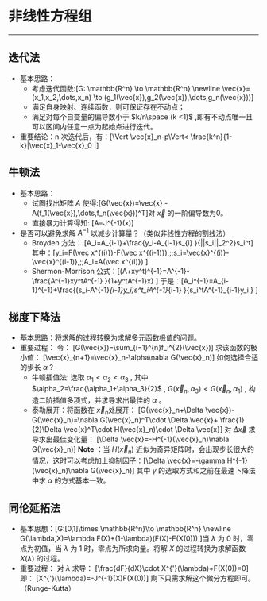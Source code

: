 # 非线性方程组
---
## 迭代法
* 基本思路：
    * 考虑迭代函数:\[G: \mathbb{R^n} \to \mathbb{R^n} \newline \vec{x}=(x_1,x_2,\dots,x_n) \to (g_1(\vec{x}),g_2(\vec{x}),\dots,g_n(\vec{x}))\]    
    * 满足自身映射、连续函数，则可保证存在不动点；
    * 满足对每个自变量的偏导数小于 $k/n\space (k
    <1)$ ,即有不动点唯一且可以区间内任意一点为起始点进行迭代。
* 重要结论：n 次迭代后，有：\[\Vert \vec{x}_n-p\Vert< \frac{k^n}{1-k}\|\vec{x}_1-\vec{x}_0  \|\]
## 牛顿法
* 基本思路：
    * 试图找出矩阵 $A$ 使得:\[G(\vec{x})=\vec{x} -A(f_1(\vec{x}),\dots,f_n(\vec{x}))^T\]对 $\vec{x}$ 的一阶偏导数为0。
    * 直接暴力计算得知: \[A=J^{-1}(x)\]
* 是否可以避免求解 $A^{-1}$ 以减少计算量？（类似非线性方程的割线法）
    * Broyden 方法：
    \[A_i=A_{i-1}+\frac{y_i-A_{i-1}s_{i} }{||s_i||_2^2}s_i^t\] 其中：\[y_i=F(\vec x^{(i)})-F(\vec x^{(i-1)}),\;\;s_i=\vec{x}^{(i)}-\vec{x}^{(i-1)},\;\;A_i=A(\vec x^{(i)}) \]
    * Shermon-Morrison 公式：\[(A+xy^t)^{-1}=A^{-1}-\frac{A^{-1}xy^tA^{-1} }{1+y^tA^{-1}x} \] 于是：\[A_i^{-1}=A_{i-1}^{-1}+\frac{(s_i-A^{-1}_{i-1}y_i)s^t_iA^{-1}_{i-1} }{s_i^tA^{-1}_{i-1}y_i } \]
## 梯度下降法
* 基本思路：将求解的过程转换为求解多元函数极值的问题。
* 重要过程：
令：
\[G(\vec{x})=\sum_{i=1}^{n}f_i^{2}(\vec{x})\]
求该函数的极小值：
\[\vec{x}_{n+1}=\vec{x}_n-\alpha\nabla G(\vec{x}_n)\]
如何选择合适的步长 $\alpha$ ?
    * 牛顿插值法: 选取 $\alpha_1<\alpha_2<\alpha_3$ , 其中 $\alpha_2=\frac{\alpha_1+\alpha_3}{2}$ , $G(\vec{x}_n,\alpha_3)<G(\vec{x}_n,\alpha_1)$ , 构造二阶插值多项式，并求导求出最佳的 $\alpha$ 。
    * 泰勒展开：将函数在 $\vec{x}_n$处展开：
\[G(\vec{x}_n+\Delta \vec{x})-G(\vec{x}_n)=\nabla G(\vec{x}_n)^T\cdot \Delta \vec{x}+ \frac{1}{2}\Delta \vec{x}^T\cdot H(\vec{x}_n)\cdot \Delta \vec{x}\]
对 $\Delta \vec{x}$ 求导求出最佳变化量：
\[\Delta \vec{x}=-H^{-1}(\vec{x}_n)\nabla G(\vec{x}_n)\]
__Note__ ：当 $H(\vec{x}_n)$ 近似为奇异矩阵时，会出现步长很大的情况，这时可以考虑加上抑制因子：\[\Delta \vec{x}=-\gamma H^{-1}(\vec{x}_n)\nabla G(\vec{x}_n)\] 其中 $\gamma$ 的选取方式和之前在最速下降法中求 $\alpha$ 的方式基本一致。


## 同伦延拓法
* 基本思想：\[G:[0,1]\times \mathbb{R^n}\to \mathbb{R^n}
\newline G(\lambda,X)=\lambda F(X)+(1-\lambda)(F(X)-F(X(0))) \]当 $\lambda$ 为 0 时，零点为初值，当 $\lambda$ 为 1 时，零点为所求向量。将解 $X$ 的过程转换为求解函数 $X(\lambda)$ 的过程。
* 重要过程：
对 $\lambda$ 求导：
\[\frac{dF}{dX}\cdot X^{'}(\lambda)+F(X(0))=0\]
即：
\[X^{'}(\lambda)=-J^{-1}(X)F(X(0))\]
剩下只需求解这个微分方程即可。（Runge-Kutta）